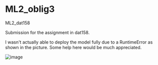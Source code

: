 # ML2_oblig3
ML2_dat158


Submission for the assignment in dat158. 

I wasn't actually able to deploy the model fully due to a RuntimeError as shown in the picture.
Some help here would be much appreciated.


![image](https://user-images.githubusercontent.com/69849179/141461582-ef5b61f3-4bcf-4eff-ac2c-c9efd8e94402.png)
